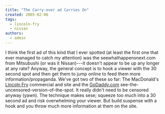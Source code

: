```yaml
---
title: "The Carry-over ad Carries On"
created: 2005-02-06
tags: 
  - lincoln-fry
  - nissan
authors: 
  - admin
---
```


I think the first ad of this kind that I ever spotted (at least the first one that ever managed to catch my attention) was the seewhathappensnext.com from Mitsubushi (or was it Nissan)---it doesn't appear to be up any longer at any rate? Anyway, the general concept is to hook a viewer with the 30 second spot and then get them to jump online to feed them more information/propaganda. We've got two of these so far: The MacDonald's [Lincoln Fry](http://lincolnfry.yahoo.com/) commercial and site and the [GoDaddy.com](http://www.godaddy.com) see-the-uncensored-version-of-the-spot. It really didn't need to be censored anyway (yawn). The technique makes sese; squeeze too much into a 30 second ad and risk overwhelming your viewer. But build suspense with a hook and you throw much more information at them on the site.
